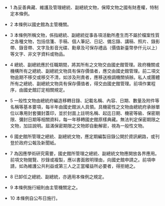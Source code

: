 * 1 為妥善典藏、維護及管理總統、副總統文物，保障文物之國有財產權，特制定本條例。

* 2 本條例以國史館為主管機關。

* 3 本條例所稱文物，係指總統、副總統從事各項活動所產生而不屬於檔案性質之各種文物，包括信箋、手稿、個人筆記、日記、備忘錄、講稿、照片、錄影帶、錄音帶、文字及影音光碟、勳章及可保存禮品（價值新臺幣參仟元以上）等文字、非文字資料或物品。

* 4 總統、副總統應於任職期間，將其所有之文物交由國史館管理。政府機關或機構所有之總統、副總統文物具有保存價值者，應交由國史館管理。前二項文物逾期不移交或移交不清，如涉及刑責者，應移送檢調機關偵辦。私人或團體所有之總統、副總統文物具有保存價值者，得交由國史館管理。前項作業程序，由國史館訂定相關規定。

* 5 一般性文物由總統府編造移轉目錄、記載名稱、內容、日期、數量及附件等名稱等基本要項，每半年由國史館派人具領。具機密性之文物由總統府承辦單位以專用封套彌封蓋印，並於封面上註明名稱、起迄日期、機密等級、保密期限、彌封日期等相關資料，每一年移轉國史館原樣典藏。無法判定保密期限之文物，加註說明。屆滿保密期限之文物即自動解密，視為一般性文物。

* 6 國史館所管理之總統、副總統文物，應定期編製目錄公開於資訊網路，或刊登於政府公報及新聞紙。

* 7 為因應學術研究需要，國史館所管理之總統、副總統文物應開放各界應用。前項文物閱覽、抄錄或複製，應以書面敘明理由，向國史館申請之。前項申請，如為維護公共利益或第三人之正當權益所必要者，得拒絕之。

* 8 已卸任之總統、副總統，亦適用本條例之規定。

* 9 本條例施行細則由主管機關定之。

* 10 本條例自公布日施行。

